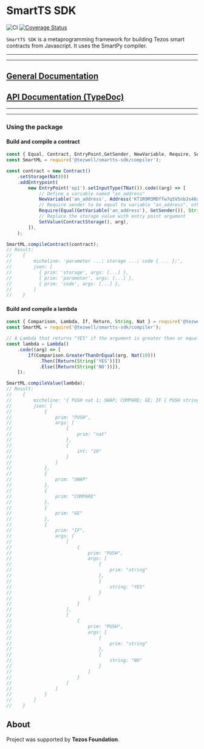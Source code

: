 # SmartTS SDK
![CI](https://github.com/RomarQ/smartts-sdk/workflows/CI/badge.svg)
[![Coverage Status](https://coveralls.io/repos/github/RomarQ/smartts-sdk/badge.svg?branch=main)](https://coveralls.io/github/RomarQ/smartts-sdk?branch=main)

`SmartTS SDK` is a metaprogramming framework for building Tezos smart contracts from Javascript. It uses the SmartPy compiler.

<hr/>
<hr/>

## [General Documentation](https://romarq.github.io/smartts-sdk)

## [API Documentation (TypeDoc)](https://romarq.github.io/smartts-sdk/api)

<hr/>
<hr/>

### Using the package

#### Build and compile a contract

```js
const { Equal, Contract, EntryPoint,GetSender, NewVariable, Require, SetValue, TNat, ContractStorage, GetVariable, Address, Nat, String } = require('@tezwell/smartts-sdk');
const SmartML = require('@tezwell/smartts-sdk/compiler');

const contract = new Contract()
    .setStorage(Nat(0))
    .addEntrypoint(
        new EntryPoint('ep1').setInputType(TNat()).code((arg) => [
            // Define a variable named "an_address"
            NewVariable('an_address', Address('KT1R9M3MDffw7qSVSnbJs46aMC9YzzZz3aGT')),
            // Require sender to be equal to variable "an_address", otherwise fail with "Not Admin!"
            Require(Equal(GetVariable('an_address'), GetSender()), String('Not Admin!')),
            // Replace the storage value with entry point argument
            SetValue(ContractStorage(), arg),
        ]),
    );

SmartML.compileContract(contract);
// Result:
//    {
//        micheline: 'parameter ...; storage ...; code { ... };',
//        json: [
//          { prim: 'storage', args: [...] },
//          { prim: 'parameter', args: [...] },
//          { prim: 'code', args: [...] },
//        ]
//    }
```

#### Build and compile a lambda

```js
const { Comparison, Lambda, If, Return, String, Nat } = require('@tezwell/smartts-sdk');
const SmartML = require('@tezwell/smartts-sdk/compiler');

// A Lambda that returns "YES" if the argument is greater than or equal to Nat(10), returns "NO" otherwise.
const lambda = Lambda()
    .code((arg) => [
        If(Comparison.GreaterThanOrEqual(arg, Nat(10)))
            .Then([Return(String('YES'))])
            .Else([Return(String('NO'))]),
    ]);

SmartML.compileValue(lambda);
// Result:
//    {
//        micheline: '{ PUSH nat 1; SWAP; COMPARE; GE; IF { PUSH string "YES" } { PUSH string "NO" } }',
//        json: [
//            {
//                prim: "PUSH",
//                args: [
//                    {
//                        prim: "nat"
//                    },
//                    {
//                        int: "10"
//                    }
//                ]
//            },
//            {
//                prim: "SWAP"
//            },
//            {
//                prim: "COMPARE"
//            },
//            {
//                prim: "GE"
//            },
//            {
//                prim: "IF",
//                args: [
//                    [
//                        {
//                            prim: "PUSH",
//                            args: [
//                                {
//                                    prim: "string"
//                                },
//                                {
//                                    string: "YES"
//                                }
//                            ]
//                        }
//                    ],
//                    [
//                        {
//                            prim: "PUSH",
//                            args: [
//                                {
//                                    prim: "string"
//                                },
//                                {
//                                    string: "NO"
//                                }
//                            ]
//                        }
//                    ]
//                ]
//            }
//        ]
//    }
```

## **About**

Project was supported by **Tezos Foundation**.
